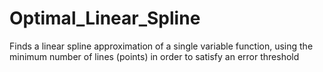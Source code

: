 # Optimal_Linear_Spline
 Finds a linear spline approximation of a single variable function, using the minimum number of lines (points) in order to satisfy an error threshold
